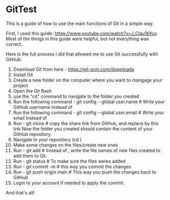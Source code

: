 # GitTest
This is a guide of how to use the main functions of Git in a simple way.

First, I used this guide:
https://www.youtube.com/watch?v=J_Clau1bYco
Most of the things in this guide were helpful, but not everything was correct.

Here is the full process I did that allowed me to use Git successfully with GitHub:
1. Download Git from here - https://git-scm.com/downloads
2. Install Git
3. Create a new folder on the computer where you want to mangage your project
4. Open the Git Bash
5. use the "cd" command to navigate to the folder you created
6. Run the following command - git config --global user.name <username> # Write your GitHub username instead of <username>
7. Run the following command - git config --global user.email <email> # Write your email instead of <email>
8. Run - git clone <link> # copy the share link from GitHub, and replace <link> by this link
Now the folder you created should contain the content of your GitHub repository.
9. Navigate to your repository (cd <repository name>)
10. Make some changes on the files/create new ones
11. Run - git add <newFiles> # Instead of <newFiles>, write the file names of new files created to add them to Git.
12. Run - git status # To make sure the files weres added
13. Run - git commit -m <commit comments> # this way you commit the changes
14. Run - git push origin main # This way you push the changes back to GitHub
15. Login to your account if needed to apply the  commit.

And that's all!
